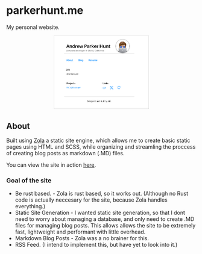# parkerhunt.me
My personal website.

<p align="center">
  <a href="https://parkerhunt.me" alt="Link to my website!" target="_blank">
    <img src="./Screenshot.png" width="50%"/>
  </a>
</p>

## About
Built using [Zola](https://www.getzola.org/) a static site engine, which allows me to create basic static pages using HTML and SCSS, while organizing and streamling the proccess of creating blog posts as markdown (.MD) files.

You can view the site in action [here](https://parkerhunt.me).

### Goal of the site
- Be rust based. - Zola is rust based, so it works out. (Although no Rust code is actually neccesary for the site, because Zola handles everything.)
- Static Site Generation - I wanted static site generation, so that I dont need to worry about managing a database, and only need to create .MD files for managing blog posts. This allows allows the site to be extremely fast, lightweight and performant with little overhead.
- Markdown Blog Posts - Zola was a no brainer for this.
- RSS Feed. (I intend to implement this, but have yet to look into it.)
